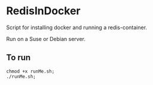 # RedisInDocker

Script for installing docker and running a redis-container.

Run on a Suse or Debian server.

## To run

```()
chmod +x runMe.sh;
./runMe.sh;
```
